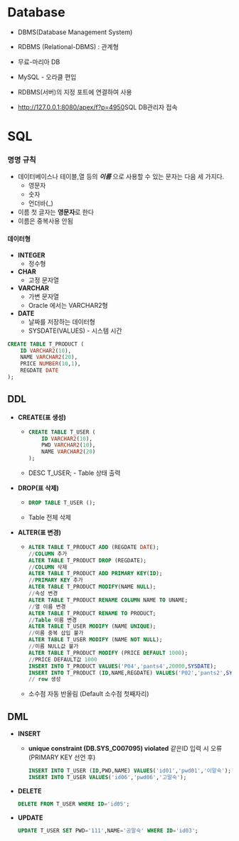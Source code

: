 # Database

* DBMS(Database Management System)
* RDBMS (Relational-DBMS) : 관계형
* 무료-마리아 DB
* MySQL - 오라클 편입

* RDBMS(서버)의 지정 포트에 연결하여 사용
*  <http://127.0.0.1:8080/apex/f?p=4950>SQL DB관리자 접속

# SQL

### 명명 규칙

* 데이터베이스나 테이블,열 등의 ***이름*** 으로 사용할 수 있는 문자는 다음 세 가지다.
  * 영문자
  * 숫자
  * 언더바(_)
* 이름 첫 글자는 **영문자**로 한다 
* 이름은 중복사용 안됨

#### 데이터형

* **INTEGER**
  * 정수형
* **CHAR**
  * 고정 문자열
* **VARCHAR**
  * 가변 문자열
  * Oracle 에서는 VARCHAR2형
* **DATE**
  * 날짜를 저장하는 데이터형
  * SYSDATE(VALUES) - 시스템 시간

```sql
CREATE TABLE T_PRODUCT (
    ID VARCHAR2(10),
    NAME VARCHAR2(20),
    PRICE NUMBER(10,1),
    REGDATE DATE
);
```



## DDL

* **CREATE(표 생성)** 

  * ```sql
    CREATE TABLE T_USER (
    	ID VARCHAR2(10),
        PWD VARCHAR2(10),
        NAME VARCHAR2(20)
    );
    ```

  * DESC T_USER;  - Table 상태 출력

* **DROP(표 삭제)**

  * ```sql
    DROP TABLE T_USER ();
    ```

  * Table 전체 삭제

* **ALTER(표 변경)**

  * ```sql
    ALTER TABLE T_PRODUCT ADD (REGDATE DATE);
    //COLUMN 추가
    ALTER TABLE T_PRODUCT DROP (REGDATE);
    //COLUMN 삭제
    ALTER TABLE T_PRODUCT ADD PRIMARY KEY(ID);
    //PRIMARY KEY 추가
    ALTER TABLE T_PRODUCT MODIFY(NAME NULL);
    //속성 변경
    ALTER TABLE T_PRODUCT RENAME COLUMN NAME TO UNAME;
    //열 이름 변경
    ALTER TABLE T_PRODUCT RENAME TO PRODUCT;
    //Table 이름 변경
    ALTER TABLE T_USER MODIFY (NAME UNIQUE);
    //이름 중복 삽입 불가
    ALTER TABLE T_USER MODIFY (NAME NOT NULL);
    //이름 NULL값 불가
    ALTER TABLE T_PRODUCT MODIFY (PRICE DEFAULT 1000);
    //PRICE DEFAULT값 1000
    INSERT INTO T_PRODUCT VALUES('P04','pants4',20000,SYSDATE);
    INSERT INTO T_PRODUCT (ID,NAME,REGDATE) VALUES('P02','pants2',SYSDATE);
    // row 생성
    ```

  * 소수점 자동 반올림 (Default 소수점 첫째자리)

## DML

* **INSERT**

  * **unique constraint (DB.SYS_C007095) violated** 같은ID 입력 시 오류(PRIMARY KEY 선언 후)

    ```SQL
    INSERT INTO T_USER (ID,PWD,NAME) VALUES('id01','pwd01','이말숙');
    INSERT INTO T_USER VALUES('id06','pwd06','고말숙');
    ```

* **DELETE**

  ```sql
  DELETE FROM T_USER WHERE ID='id05';
  ```

* **UPDATE**

  ```sql
  UPDATE T_USER SET PWD='111',NAME='공말숙' WHERE ID='id03';
  ```



